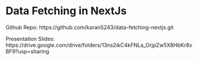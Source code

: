 # Data Fetching in NextJs

<p>Github Repo: https://github.com/karanS243/data-fetching-nextjs.git</p>

<p>Presentation Slides: https://drive.google.com/drive/folders/13ns2ikC4kFNLa_OrjpZw5X8HbKr8xBF9?usp=sharing</p>
